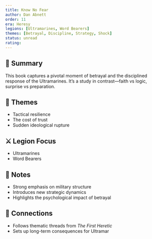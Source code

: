 ```yaml
---
title: Know No Fear  
author: Dan Abnett  
order: 11  
era: Heresy  
legions: [Ultramarines, Word Bearers]  
themes: [Betrayal, Discipline, Strategy, Shock]  
status: unread  
rating:  
---
```


## 🧭 Summary  
This book captures a pivotal moment of betrayal and the disciplined response of the Ultramarines. It’s a study in contrast—faith vs logic, surprise vs preparation.

## 🧠 Themes  
- Tactical resilience  
- The cost of trust  
- Sudden ideological rupture  

## ⚔️ Legion Focus  
- Ultramarines  
- Word Bearers  

## 📝 Notes  
- Strong emphasis on military structure  
- Introduces new strategic dynamics  
- Highlights the psychological impact of betrayal  

## 🔗 Connections  
- Follows thematic threads from *The First Heretic*  
- Sets up long-term consequences for Ultramar  